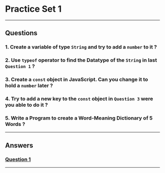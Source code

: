 # Practice Set 1

---
## Questions

### 1. Create a variable of type `String` and try to add a `number` to it ?

### 2. Use `typeof` operator to find the Datatype of the `String` in last `Question 1` ?

### 3. Create a `const` object in JavaScript. Can you change it to hold a `number` later ?

### 4. Try to add a new key to the `const` object in `Question 3` were you able to do it ?

### 5. Write a Program to create a Word-Meaning Dictionary of 5 Words ?
---
## Answers

### [Question 1](/)
---